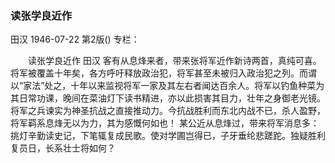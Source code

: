 ### 读张学良近作
田汉
1946-07-22
第2版()
专栏：

　　读张学良近作
    田汉
    客有从息烽来者，带来张将军近作新诗两首，真纯可喜。将军被覆盖十年矣，各方呼吁释放政治犯，将军甚至未被归入政治犯之列。而谓以“家法”处之，十年以来监视将军一家及其左右者闻达百余人。将军以钓鱼种菜为其日常功课，晚间在菜油灯下读书精进，亦以此损害其目力，壮年之身御老光镜。将军之兵谏实为神圣抗战之直接推动力。今抗战胜利而东北内战不已，杀人盈野，将军羁系息烽无以为力，其为感慨何如也！
    某公近从息烽过，带来将军消息多：挑灯辛勤读史记，下笔辄复成民歌。使对学圃岂得已，子牙垂纶悲蹉跎。独疑胜利复员日，长系壮士将如何？
